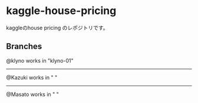 # kaggle-house-pricing
kaggleのhouse pricing のレポジトリです。


## Branches

@klyno works in "klyno-01"

___

@Kazuki works in " "

___

@Masato works in " "

